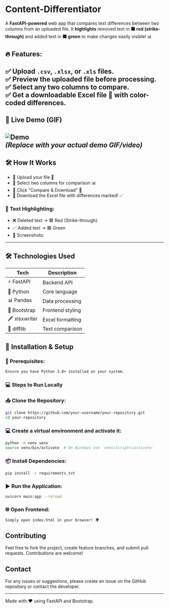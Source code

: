 # Content-Differentiator

A **FastAPI-powered** web app that compares text differences between two columns from an uploaded file. It **highlights** removed text in **🟥 red (strike-through)** and added text in **🟩 green** to make changes easily visible! 📊  

## 🔥 **Features:**  
✅ Upload `.csv`, `.xlsx`, or `.xls` files.  
✅ Preview the uploaded file before processing.  
✅ Select any two columns to compare.  
✅ Get a downloadable **Excel file** 📂 with color-coded differences.  
---

## 🌟 Live Demo (GIF)  
![Demo](https://media.giphy.com/media/26AHONQ79FdWZhAI0/giphy.gif)  
*(Replace with your actual demo GIF/video)*  
---

## 🛠 How It Works
* 🔹 Upload your file 📂
* 🔹 Select two columns for comparison 📊
* 🔹 Click "Compare & Download" 🚀
* 🔹 Download the Excel file with differences marked! ✅

### 📌 Text Highlighting:
* ❌ Deleted text → 🟥 Red (Strike-through)
* ✅ Added text → 🟩 Green
* 🔽 Screenshots:
---

## 🛠 Technologies Used  

| **Tech**   | **Description**  |
|------------|----------------|
| ⚡ FastAPI  | Backend API   |
| 🐍 Python  | Core language  |
| 📊 Pandas  | Data processing  |
| 🎨 Bootstrap  | Frontend styling  |
| 🖍 xlsxwriter  | Excel formatting  |
| 🔄 difflib  | Text comparison  |

## 🚀 Installation & Setup  

### **🔧 Prerequisites:** 
```bash
Ensure you have Python 3.8+ installed on your system.
```
### 💻 Steps to Run Locally
### **📥 Clone the Repository:**
   ```bash
   git clone https://github.com/your-username/your-repository.git
   cd your-repository
   ```
### 💻 Create a virtual environment and activate it: 
   ```bash
   python -m venv venv
   source venv/bin/activate  # On Windows use `venv\Scripts\activate`
   ```
   
### 📦 Install Dependencies:    
   ```bash
   pip install -r requirements.txt
   ```
### ▶ Run the Application: 
   ```bash
   uvicorn main:app --reload
   ```
### 🌐 Open Frontend:
```bash
Simply open index.html in your browser! 🌍
```

## Contributing
Feel free to fork the project, create feature branches, and submit pull requests. Contributions are welcome!

## Contact
For any issues or suggestions, please create an issue on the GitHub repository or contact the developer.

---
Made with ❤️ using FastAPI and Bootstrap.


